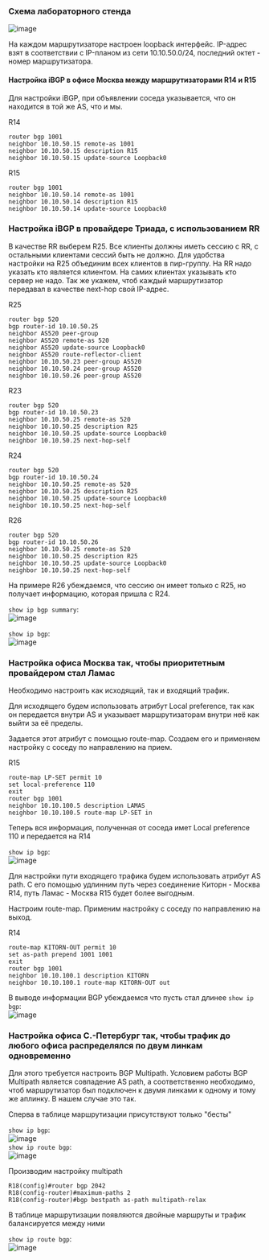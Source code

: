 ### Схема лабораторного стенда

![image](https://github.com/user-attachments/assets/cc808e77-1b48-4e9f-98f0-ab2c74dddb61)

На каждом маршрутизаторе настроен loopback интерфейс. IP-адрес взят в соответствии с IP-планом из сети 10.10.50.0/24, последний октет - номер маршрутизатора.

#### Настройка iBGP в офисе Москва между маршрутизаторами R14 и R15

Для настройки iBGP, при объявлении соседа указывается, что он находится в той же AS, что и мы.

R14  
```
router bgp 1001
neighbor 10.10.50.15 remote-as 1001
neighbor 10.10.50.15 description R15
neighbor 10.10.50.15 update-source Loopback0
```

R15  
```
router bgp 1001
neighbor 10.10.50.14 remote-as 1001
neighbor 10.10.50.14 description R15
neighbor 10.10.50.14 update-source Loopback0
```

### Настройка iBGP в провайдере Триада, с использованием RR

В качестве RR выберем R25.
Все клиенты должны иметь сессию с RR, с остальными клиентами сессий быть не должно.
Для удобства настройки на R25 объединим всех клиентов в пир-группу. На RR надо указать кто является клиентом. На самих клиентах указывать кто сервер не надо.
Так же укажем, чтоб каждый маршрутизатор передавал в качестве next-hop свой IP-адрес.

R25  
```
router bgp 520
bgp router-id 10.10.50.25
neighbor AS520 peer-group
neighbor AS520 remote-as 520
neighbor AS520 update-source Loopback0
neighbor AS520 route-reflector-client
neighbor 10.10.50.23 peer-group AS520
neighbor 10.10.50.24 peer-group AS520
neighbor 10.10.50.26 peer-group AS520
```

R23  
```
router bgp 520
bgp router-id 10.10.50.23
neighbor 10.10.50.25 remote-as 520
neighbor 10.10.50.25 description R25
neighbor 10.10.50.25 update-source Loopback0
neighbor 10.10.50.25 next-hop-self
```

R24  
```
router bgp 520
bgp router-id 10.10.50.24
neighbor 10.10.50.25 remote-as 520
neighbor 10.10.50.25 description R25
neighbor 10.10.50.25 update-source Loopback0
neighbor 10.10.50.25 next-hop-self
```

R26  
```
router bgp 520
bgp router-id 10.10.50.26
neighbor 10.10.50.25 remote-as 520
neighbor 10.10.50.25 description R25
neighbor 10.10.50.25 update-source Loopback0
neighbor 10.10.50.25 next-hop-self
```

На примере R26 убеждаемся, что сессию он имеет только с R25, но получает информацию, которая пришла с R24.

`show ip bgp summary`:  
![image](https://github.com/user-attachments/assets/64cbb79d-bb5a-4773-b1d5-39191b258e22)

`show ip bgp`:  
![image](https://github.com/user-attachments/assets/3c78213e-b6f3-45ac-bd74-e2e6c622877a)


### Настройка офиса Москва так, чтобы приоритетным провайдером стал Ламас

Необходимо настроить как исходящий, так и входящий трафик. 

Для исходящего будем использовать атрибут Local preference, так как он передается внутри AS и указывает маршрутизаторам внутри неё как выйти за её
пределы.

Задается этот атрибут с помощью route-map. Создаем его и применяем настройку с соседу по направлению на прием.

R15  
```
route-map LP-SET permit 10
set local-preference 110
exit
router bgp 1001
neighbor 10.10.100.5 description LAMAS
neighbor 10.10.100.5 route-map LP-SET in
```

Теперь вся информация, полученная от соседа имет Local preference 110 и передается на R14

`show ip bgp`:  
![image](https://github.com/user-attachments/assets/443a65a0-88df-44bd-9e44-9ae9b1963bc1)

Для настройки пути входящего трафика будем использовать атрибут AS path. С его помощью удлинним путь через соединение Киторн - Москва R14, путь Ламас - Москва R15 будет более выгодным.

Настроим route-map. Применим настройку с соседу по направлению на выход.

R14
```
route-map KITORN-OUT permit 10
set as-path prepend 1001 1001
exit
router bgp 1001
neighbor 10.10.100.1 description KITORN
neighbor 10.10.100.1 route-map KITORN-OUT out
```
В выводе информации BGP убеждаемся что пусть стал длинее
`show ip bgp`:  
![image](https://github.com/user-attachments/assets/6265d22c-e2c1-4ec0-9a87-d4cce6fad43f)


### Настройка офиса С.-Петербург так, чтобы трафик до любого офиса распределялся по двум линкам одновременно

Для этого требуется настроить BGP Multipath. Условием работы BGP Multipath является совпадение AS path, а соответственно необходимо, чтоб маршрутизатор был подключен к двумя линками к одному и тому же аплинку. В нашем случае это так.

Сперва в таблице маршрутизации присутствуют только "бесты"

`show ip bgp`:  
![image](https://github.com/user-attachments/assets/b280bb43-8429-469d-9a4d-fad10c8544e9)  
`show ip route bgp`:  
![image](https://github.com/user-attachments/assets/3f92dd3c-5488-492f-9a84-587902caae59)

Производим настройку multipath
```
R18(config)#router bgp 2042
R18(config-router)#maximum-paths 2
R18(config-router)#bgp bestpath as-path multipath-relax
```
В таблице маршрутизации появляются двойные маршруты и трафик балансируется между ними

`show ip route bgp`:  
![image](https://github.com/user-attachments/assets/ca6330bb-2ec0-4c9f-bc79-ed5f5355953d)
